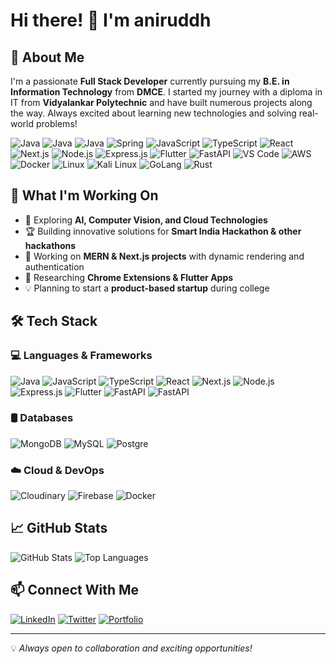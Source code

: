 # Hi there! 👋 I'm aniruddh

## 🚀 About Me
I'm a passionate **Full Stack Developer** currently pursuing my **B.E. in Information Technology** from **DMCE**. I started my journey with a diploma in IT from **Vidyalankar Polytechnic** and have built numerous projects along the way. Always excited about learning new technologies and solving real-world problems!

![Java](https://skillicons.dev/icons?i=java)
![Java](https://skillicons.dev/icons?i=c)
![Java](https://skillicons.dev/icons?i=cpp)
![Spring](https://skillicons.dev/icons?i=spring)
![JavaScript](https://skillicons.dev/icons?i=javascript)
![TypeScript](https://skillicons.dev/icons?i=typescript)
![React](https://skillicons.dev/icons?i=react)
![Next.js](https://skillicons.dev/icons?i=nextjs)
![Node.js](https://skillicons.dev/icons?i=nodejs)
![Express.js](https://skillicons.dev/icons?i=express)
![Flutter](https://skillicons.dev/icons?i=flutter)
![FastAPI](https://skillicons.dev/icons?i=fastapi)
![VS Code](https://skillicons.dev/icons?i=vscode)
![AWS](https://skillicons.dev/icons?i=aws)
![Docker](https://skillicons.dev/icons?i=docker)
![Linux](https://skillicons.dev/icons?i=linux)
![Kali Linux](https://skillicons.dev/icons?i=kali)
![GoLang](https://skillicons.dev/icons?i=go)
![Rust](https://skillicons.dev/icons?i=rust)


## 🔭 What I'm Working On
- 🌱 Exploring **AI, Computer Vision, and Cloud Technologies**
- 🏆 Building innovative solutions for **Smart India Hackathon & other hackathons**
- 🚀 Working on **MERN & Next.js projects** with dynamic rendering and authentication
- 🎯 Researching **Chrome Extensions & Flutter Apps**
- 💡 Planning to start a **product-based startup** during college

## 🛠️ Tech Stack
### 💻 Languages & Frameworks
![Java](https://skillicons.dev/icons?i=java)
![JavaScript](https://skillicons.dev/icons?i=javascript)
![TypeScript](https://skillicons.dev/icons?i=typescript)
![React](https://skillicons.dev/icons?i=react)
![Next.js](https://skillicons.dev/icons?i=nextjs)
![Node.js](https://skillicons.dev/icons?i=nodejs)
![Express.js](https://skillicons.dev/icons?i=express)
![Flutter](https://skillicons.dev/icons?i=flutter)
![FastAPI](https://skillicons.dev/icons?i=fastapi)
![FastAPI](https://skillicons.dev/icons?i=tensorflow)



### 🛢️ Databases
![MongoDB](https://skillicons.dev/icons?i=mongodb)
![MySQL](https://skillicons.dev/icons?i=mysql)
![Postgre](https://skillicons.dev/icons?i=postgres)


### ☁️ Cloud & DevOps
![Cloudinary](https://skillicons.dev/icons?i=cloudinary)
![Firebase](https://skillicons.dev/icons?i=firebase)
![Docker](https://skillicons.dev/icons?i=docker)

## 📈 GitHub Stats
![GitHub Stats](https://github-readme-stats.vercel.app/api?username=ANNI69&show_icons=true&theme=radical)
![Top Languages](https://github-readme-stats.vercel.app/api/top-langs/?username=ANNI69&layout=compact&theme=radical)

## 📫 Connect With Me
[![LinkedIn](https://img.shields.io/badge/LinkedIn-Connect-blue?style=flat&logo=linkedin)]([https://www.linkedin.com/in/your-profile](https://www.linkedin.com/in/aniruddh-nagare-698787208/))
[![Twitter](https://img.shields.io/badge/Twitter-Follow-blue?style=flat&logo=twitter)](https://x.com/AniruddhNagare)
[![Portfolio](https://img.shields.io/badge/Portfolio-Visit-blue?style=flat&logo=google-chrome)](https://nagareaniruddh.vercel.app/)

---
💡 *Always open to collaboration and exciting opportunities!*

